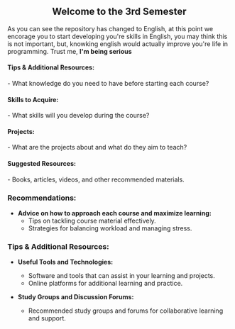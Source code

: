 <h2 align="center"> Welcome to the 3rd Semester </h2>

As you can see the repository has changed to English, at this point we encorage you to start developing you're skills in English, you may think this is not important, but, knowking english would actually improve you're life in programming. Trust me, **I'm being serious**

<h4 align="left"> Tips & Additional Resources: </h4>
- What knowledge do you need to have before starting each course?

<h4 align="left"> Skills to Acquire: </h4>
- What skills will you develop during the course?

<h4 align="left"> Projects: </h4>
- What are the projects about and what do they aim to teach?

<h4 align="left"> Suggested Resources: </h4>
- Books, articles, videos, and other recommended materials.

<h3 align="left"> Recommendations: </h4>

- **Advice on how to approach each course and maximize learning:**
  - Tips on tackling course material effectively.
  - Strategies for balancing workload and managing stress.

### Tips & Additional Resources:

- **Useful Tools and Technologies:**
  - Software and tools that can assist in your learning and projects.
  - Online platforms for additional learning and practice.

- **Study Groups and Discussion Forums:**
  - Recommended study groups and forums for collaborative learning and support.
